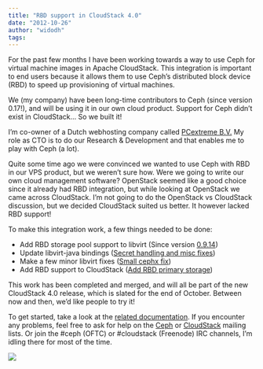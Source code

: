 ```yaml
---
title: "RBD support in CloudStack 4.0"
date: "2012-10-26"
author: "widodh"
tags: 
---
```


For the past few months I have been working towards a way to use Ceph for virtual machine images in Apache CloudStack. This integration is important to end users because it allows them to use Ceph’s distributed block device (RBD) to speed up provisioning of virtual machines.

We (my company) have been long-time contributors to Ceph (since version 0.17!), and will be using it in our own cloud product. Support for Ceph didn’t exist in CloudStack… So we built it!

I’m co-owner of a Dutch webhosting company called [PCextreme B.V.](http://www.pcextreme.com/) My role as CTO is to do our Research & Development and that enables me to play with Ceph (a lot).

Quite some time ago we were convinced we wanted to use Ceph with RBD in our VPS product, but we weren’t sure how. Were we going to write our own cloud management software? OpenStack seemed like a good choice since it already had RBD integration, but while looking at OpenStack we came across CloudStack. I’m not going to do the OpenStack vs CloudStack discussion, but we decided CloudStack suited us better. It however lacked RBD support!

To make this integration work, a few things needed to be done:

- Add RBD storage pool support to libvirt (Since version [0.9.14](http://libvirt.org/git/?p=libvirt.git;a=commit;h=74951eadef85e2d100c7dc7bd9ae1093fbda722f))
- Update libvirt-java bindings ([Secret handling and misc fixes](http://libvirt.org/git/?p=libvirt-java.git&a=search&h=HEAD&st=author&s=wido))
- Make a few minor libvirt fixes ([Small cephx fix](http://libvirt.org/git/?p=libvirt.git;a=commitdiff;h=ccb94785007d33365d49dd566e194eb0a022148d))
- Add RBD support to CloudStack ([Add RBD primary storage](https://git-wip-us.apache.org/repos/asf?p=incubator-cloudstack.git;a=commit;h=406fd95d87bfcdbb282d65589ab1fb6e9fd0018a))

This work has been completed and merged, and will all be part of the new CloudStack 4.0 release, which is slated for the end of October. Between now and then, we’d like people to try it!

To get started, take a look at the [related documentation](http://eu.ceph.com/docs/master/rbd/rbd-cloudstack/). If you encounter any problems, feel free to ask for help on the [Ceph](http://ceph.com/resources/mailing-list-irc/) or [CloudStack](http://incubator.apache.org/cloudstack/mailing-lists.html) mailing lists. Or join the #ceph (OFTC) or #cloudstack (Freenode) IRC channels, I’m idling there for most of the time.

![](http://track.hubspot.com/__ptq.gif?a=268973&k=14&bu=http://ceph.com&r=http://ceph.com/community/rbd-support-in-cloudstack-4-0/&bvt=rss&p=wordpress)
